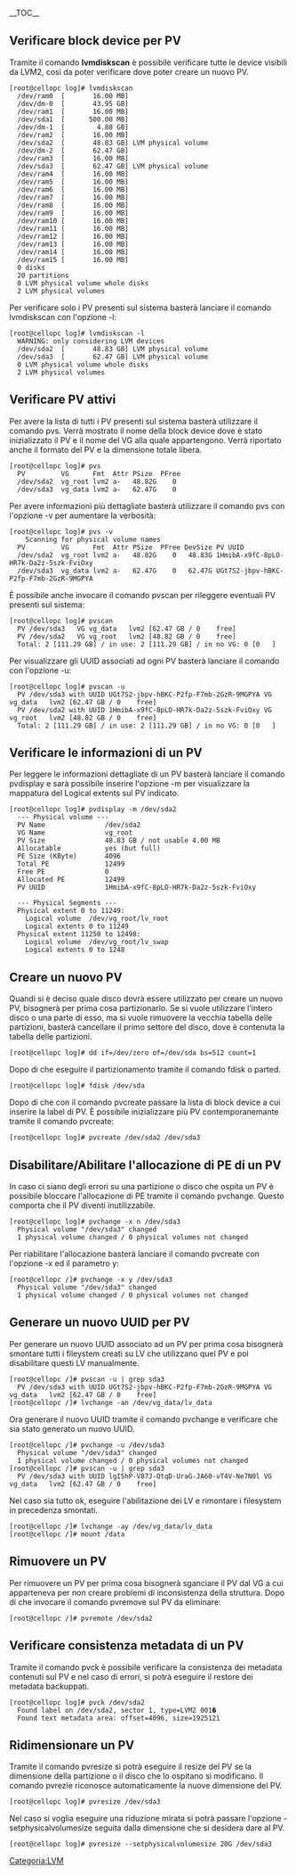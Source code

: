 \_\_TOC\_\_

Verificare block device per PV
------------------------------

Tramite il comando **lvmdiskscan** è possibile verificare tutte le device visibili da LVM2, così da poter verificare dove poter creare un nuovo PV.

    [root@cellopc log]# lvmdiskscan
      /dev/ram0  [       16.00 MB] 
      /dev/dm-0  [       43.95 GB] 
      /dev/ram1  [       16.00 MB] 
      /dev/sda1  [      500.00 MB] 
      /dev/dm-1  [        4.88 GB] 
      /dev/ram2  [       16.00 MB] 
      /dev/sda2  [       48.83 GB] LVM physical volume
      /dev/dm-2  [       62.47 GB] 
      /dev/ram3  [       16.00 MB] 
      /dev/sda3  [       62.47 GB] LVM physical volume
      /dev/ram4  [       16.00 MB] 
      /dev/ram5  [       16.00 MB] 
      /dev/ram6  [       16.00 MB] 
      /dev/ram7  [       16.00 MB] 
      /dev/ram8  [       16.00 MB] 
      /dev/ram9  [       16.00 MB] 
      /dev/ram10 [       16.00 MB] 
      /dev/ram11 [       16.00 MB] 
      /dev/ram12 [       16.00 MB] 
      /dev/ram13 [       16.00 MB] 
      /dev/ram14 [       16.00 MB] 
      /dev/ram15 [       16.00 MB] 
      0 disks
      20 partitions
      0 LVM physical volume whole disks
      2 LVM physical volumes

Per verificare solo i PV presenti sul sistema basterà lanciare il comando lvmdiskscan con l'opzione -l:

    [root@cellopc log]# lvmdiskscan -l
      WARNING: only considering LVM devices
      /dev/sda2  [       48.83 GB] LVM physical volume
      /dev/sda3  [       62.47 GB] LVM physical volume
      0 LVM physical volume whole disks
      2 LVM physical volumes

Verificare PV attivi
--------------------

Per avere la lista di tutti i PV presenti sul sistema basterà utilizzare il comando pvs.
Verrà mostrato il nome della block device dove è stato inizializzato il PV e il nome del VG alla quale appartengono. Verrà riportato anche il formato del PV e la dimensione totale libera.

    [root@cellopc log]# pvs
      PV         VG      Fmt  Attr PSize  PFree
      /dev/sda2  vg_root lvm2 a-   48.82G    0 
      /dev/sda3  vg_data lvm2 a-   62.47G    0 

Per avere informazioni più dettagliate basterà utilizzare il comando pvs con l'opzione -v per aumentare la verbosità:

    [root@cellopc log]# pvs -v
        Scanning for physical volume names
      PV         VG      Fmt  Attr PSize  PFree DevSize PV UUID                               
      /dev/sda2  vg_root lvm2 a-   48.82G    0   48.83G 1HmibA-x9fC-8pLO-HR7k-Da2z-5szk-FviOxy
      /dev/sda3  vg_data lvm2 a-   62.47G    0   62.47G UGt7S2-jbpv-hBKC-P2fp-F7mb-2GzR-9MGPYA

È possibile anche invocare il comando pvscan per rileggere eventuali PV presenti sul sistema:

    [root@cellopc log]# pvscan
      PV /dev/sda3   VG vg_data   lvm2 [62.47 GB / 0    free]
      PV /dev/sda2   VG vg_root   lvm2 [48.82 GB / 0    free]
      Total: 2 [111.29 GB] / in use: 2 [111.29 GB] / in no VG: 0 [0   ]

Per visualizzare gli UUID associati ad ogni PV basterà lanciare il comando con l'opzione -u:

    [root@cellopc log]# pvscan -u
      PV /dev/sda3 with UUID UGt7S2-jbpv-hBKC-P2fp-F7mb-2GzR-9MGPYA VG vg_data   lvm2 [62.47 GB / 0    free]
      PV /dev/sda2 with UUID 1HmibA-x9fC-8pLO-HR7k-Da2z-5szk-FviOxy VG vg_root   lvm2 [48.82 GB / 0    free]
      Total: 2 [111.29 GB] / in use: 2 [111.29 GB] / in no VG: 0 [0   ]

Verificare le informazioni di un PV
-----------------------------------

Per leggere le informazioni dettagliate di un PV basterà lanciare il comando pvdisplay e sarà possibile inserire l'opzione -m per visualizzare la mappatura del Logical extents sul PV indicato.

    [root@cellopc log]# pvdisplay -m /dev/sda2
      --- Physical volume ---
      PV Name               /dev/sda2
      VG Name               vg_root
      PV Size               48.83 GB / not usable 4.00 MB
      Allocatable           yes (but full)
      PE Size (KByte)       4096
      Total PE              12499
      Free PE               0
      Allocated PE          12499
      PV UUID               1HmibA-x9fC-8pLO-HR7k-Da2z-5szk-FviOxy
       
      --- Physical Segments ---
      Physical extent 0 to 11249:
        Logical volume  /dev/vg_root/lv_root
        Logical extents 0 to 11249
      Physical extent 11250 to 12498:
        Logical volume  /dev/vg_root/lv_swap
        Logical extents 0 to 1248

Creare un nuovo PV
------------------

Quandi si è deciso quale disco dovrà essere utilizzato per creare un nuovo PV, bisognerà per prima cosa partizionarlo.
Se si vuole utilizzare l'intero disco o una parte di esso, ma si vuole rimuovere la vecchia tabella delle partizioni, basterà cancellare il primo settore del disco, dove è contenuta la tabella delle partizioni.

    [root@cellopc log]# dd if=/dev/zero of=/dev/sda bs=512 count=1

Dopo di che eseguire il partizionamento tramite il comando fdisk o parted.

    [root@cellopc log]# fdisk /dev/sda

Dopo di che con il comando pvcreate passare la lista di block device a cui inserire la label di PV.
È possibile inizializzare più PV contemporanemante tramite il comando pvcreate:

    [root@cellopc log]# pvcreate /dev/sda2 /dev/sda3

Disabilitare/Abilitare l'allocazione di PE di un PV
---------------------------------------------------

In caso ci siano degli errori su una partizione o disco che ospita un PV è possibile bloccare l'allocazione di PE tramite il comando pvchange.
Questo comporta che il PV diventi inutilizzabile.

    [root@cellopc log]# pvchange -x n /dev/sda3
      Physical volume "/dev/sda3" changed
      1 physical volume changed / 0 physical volumes not changed

Per riabilitare l'allocazione basterà lanciare il comando pvcreate con l'opzione -x ed il parametro y:

    [root@cellopc /]# pvchange -x y /dev/sda3
      Physical volume "/dev/sda3" changed
      1 physical volume changed / 0 physical volumes not changed

Generare un nuovo UUID per PV
-----------------------------

Per generare un nuovo UUID associato ad un PV per prima cosa bisognerà smontare tutti i fileystem creati su LV che utilizzano quel PV e poi disabilitare questi LV manualmente.

    [root@cellopc /]# pvscan -u | grep sda3
      PV /dev/sda3 with UUID UGt7S2-jbpv-hBKC-P2fp-F7mb-2GzR-9MGPYA VG vg_data   lvm2 [62.47 GB / 0    free]
    [root@cellopc /]# lvchange -an /dev/vg_data/lv_data 

Ora generare il nuovo UUID tramite il comando pvchange e verificare che sia stato generato un nuovo UUID.

    [root@cellopc /]# pvchange -u /dev/sda3
      Physical volume "/dev/sda3" changed
      1 physical volume changed / 0 physical volumes not changed
    [root@cellopc /]# pvscan -u | grep sda3
      PV /dev/sda3 with UUID lgI5hP-V87J-OtqD-UraG-JA60-vT4V-Ne7N0l VG vg_data   lvm2 [62.47 GB / 0    free]

Nel caso sia tutto ok, eseguire l'abilitazione dei LV e rimontare i filesystem in precedenza smontati.

    [root@cellopc /]# lvchange -ay /dev/vg_data/lv_data 
    [root@cellopc /]# mount /data

Rimuovere un PV
---------------

Per rimuovere un PV per prima cosa bisognerà sganciare il PV dal VG a cui apparteneva per non creare problemi di inconsistenza della struttura. Dopo di che invocare il comando pvremove sul PV da eliminare:

`[root@cellopc /]# pvremote /dev/sda2`

Verificare consistenza metadata di un PV
----------------------------------------

Tramite il comando pvck è possibile verificare la consistenza dei metadata contenuti sul PV e nel caso di errori, si potrà eseguire il restore dei metadata backuppati.

    [root@cellopc log]# pvck /dev/sda2
      Found label on /dev/sda2, sector 1, type=LVM2 001�
      Found text metadata area: offset=4096, size=192512ì

Ridimensionare un PV
--------------------

Tramite il comando pvresize si potrà eseguire il resize del PV se la dimensione della partizione o il disco che lo ospitano si modificano.
Il comando pvrezie riconosce automaticamente la nuove dimensione del PV.

`[root@cellopc log]# pvresize /dev/sda3`

Nel caso si voglia eseguire una riduzione mirata si potrà passare l'opzione -setphysicalvolumesize seguita dalla dimensione che si desidera dare al PV.

`[root@cellopc log]# pvresize --setphysicalvolumesize 20G /dev/sda3`

<Categoria:LVM>
